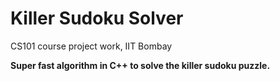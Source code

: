 # Killer Sudoku Solver
CS101 course project work, IIT Bombay

**Super fast algorithm in C++ to solve the killer sudoku puzzle.**
